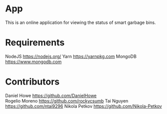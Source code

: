 # App
This is an online application for viewing the status of smart garbage bins.

# Requirements
NodeJS https://nodejs.org/
Yarn https://yarnpkg.com
MongoDB https://www.mongodb.com

# Contributors
Daniel Howe https://github.com/DanielHowe</br>
Rogelio Moreno https://github.com/rockycsumb
Tai Nguyen https://github.com/ntai9296
Nikola Petkov https://github.com/Nikola-Petkov


